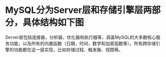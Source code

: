 # MySQL分为Server层和存储引擎层两部分，具体结构如下图

Server层包括连接器，分析器，优化器和执行器等，涵盖MySQL的大多数核心服务功能，以及所有的内置函数（日期，时间，数学和加密函数等）。所有跨存储引擎的功能都在这一层实现，比如存储过程、触发器、视图等。

